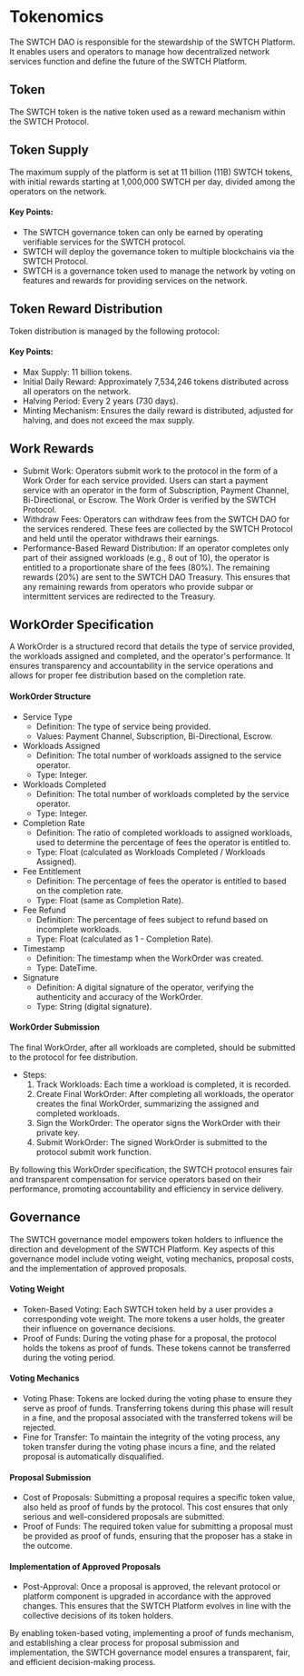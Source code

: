 # Tokenomics
The SWTCH DAO is responsible for the stewardship of the SWTCH Platform. It enables users and operators to manage how decentralized network services function and define the future of the SWTCH Platform.

## Token
The SWTCH token is the native token used as a reward mechanism within the SWTCH Protocol.

## Token Supply
The maximum supply of the platform is set at 11 billion (11B) SWTCH tokens, with initial rewards starting at 1,000,000 SWTCH per day, divided among the operators on the network.

#### Key Points:
- The SWTCH governance token can only be earned by operating verifiable services for the SWTCH protocol.
- SWTCH will deploy the governance token to multiple blockchains via the SWTCH Protocol.
- SWTCH is a governance token used to manage the network by voting on features and rewards for providing services on the network.

## Token Reward Distribution
Token distribution is managed by the following protocol:

#### Key Points:
- Max Supply: 11 billion tokens.
- Initial Daily Reward: Approximately 7,534,246 tokens distributed across all operators on the network.
- Halving Period: Every 2 years (730 days).
- Minting Mechanism: Ensures the daily reward is distributed, adjusted for halving, and does not exceed the max supply.

## Work Rewards
- Submit Work: Operators submit work to the protocol in the form of a Work Order for each service provided. Users can start a payment service with an operator in the form of Subscription, Payment Channel, Bi-Directional, or Escrow. The Work Order is verified by the SWTCH Protocol.
- Withdraw Fees: Operators can withdraw fees from the SWTCH DAO for the services rendered. These fees are collected by the SWTCH Protocol and held until the operator withdraws their earnings.
- Performance-Based Reward Distribution: If an operator completes only part of their assigned workloads (e.g., 8 out of 10), the operator is entitled to a proportionate share of the fees (80%). The remaining rewards (20%) are sent to the SWTCH DAO Treasury. This ensures that any remaining rewards from operators who provide subpar or intermittent services are redirected to the Treasury.

## WorkOrder Specification
A WorkOrder is a structured record that details the type of service provided, the workloads assigned and completed, and the operator's performance. It ensures transparency and accountability in the service operations and allows for proper fee distribution based on the completion rate.

#### WorkOrder Structure
- Service Type
  - Definition: The type of service being provided.
  - Values: Payment Channel, Subscription, Bi-Directional, Escrow. 
- Workloads Assigned
  - Definition: The total number of workloads assigned to the service operator.
  - Type: Integer.
- Workloads Completed
  - Definition: The total number of workloads completed by the service operator.
  - Type: Integer.
- Completion Rate
  - Definition: The ratio of completed workloads to assigned workloads, used to determine the percentage of fees the operator is entitled to.
  - Type: Float (calculated as Workloads Completed / Workloads Assigned).
- Fee Entitlement
  - Definition: The percentage of fees the operator is entitled to based on the completion rate.
  - Type: Float (same as Completion Rate).
- Fee Refund
  - Definition: The percentage of fees subject to refund based on incomplete workloads.
  - Type: Float (calculated as 1 - Completion Rate).
- Timestamp
  - Definition: The timestamp when the WorkOrder was created.
  - Type: DateTime.
- Signature
  - Definition: A digital signature of the operator, verifying the authenticity and accuracy of the WorkOrder.
  - Type: String (digital signature).

#### WorkOrder Submission
The final WorkOrder, after all workloads are completed, should be submitted to the protocol for fee distribution.

- Steps:
  1. Track Workloads: Each time a workload is completed, it is recorded.
  2. Create Final WorkOrder: After completing all workloads, the operator creates the final WorkOrder, summarizing the assigned and completed workloads.
  3. Sign the WorkOrder: The operator signs the WorkOrder with their private key.
  4. Submit WorkOrder: The signed WorkOrder is submitted to the protocol submit work function.

By following this WorkOrder specification, the SWTCH protocol ensures fair and transparent compensation for service operators based on their performance, promoting accountability and efficiency in service delivery.

## Governance
The SWTCH governance model empowers token holders to influence the direction and development of the SWTCH Platform. Key aspects of this governance model include voting weight, voting mechanics, proposal costs, and the implementation of approved proposals.

#### Voting Weight
- Token-Based Voting: Each SWTCH token held by a user provides a corresponding vote weight. The more tokens a user holds, the greater their influence on governance decisions.
- Proof of Funds: During the voting phase for a proposal, the protocol holds the tokens as proof of funds. These tokens cannot be transferred during the voting period.

#### Voting Mechanics
- Voting Phase: Tokens are locked during the voting phase to ensure they serve as proof of funds. Transferring tokens during this phase will result in a fine, and the proposal associated with the transferred tokens will be rejected.
- Fine for Transfer: To maintain the integrity of the voting process, any token transfer during the voting phase incurs a fine, and the related proposal is automatically disqualified.

#### Proposal Submission
- Cost of Proposals: Submitting a proposal requires a specific token value, also held as proof of funds by the protocol. This cost ensures that only serious and well-considered proposals are submitted.
- Proof of Funds: The required token value for submitting a proposal must be provided as proof of funds, ensuring that the proposer has a stake in the outcome.

#### Implementation of Approved Proposals
- Post-Approval: Once a proposal is approved, the relevant protocol or platform component is upgraded in accordance with the approved changes. This ensures that the SWTCH Platform evolves in line with the collective decisions of its token holders.

By enabling token-based voting, implementing a proof of funds mechanism, and establishing a clear process for proposal submission and implementation, the SWTCH governance model ensures a transparent, fair, and efficient decision-making process.